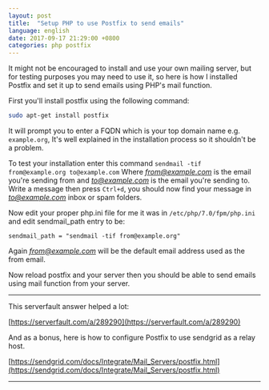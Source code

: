 ```yaml
---
layout: post
title:  "Setup PHP to use Postfix to send emails"
language: english
date: 2017-09-17 21:29:00 +0800
categories: php postfix
---
```


It might not be encouraged to install and use your own mailing server, but for testing purposes you may need to use it, so here is how I installed Postfix and set it up to send emails using PHP's mail function.

First you'll install postfix using the following command:

```bash
sudo apt-get install postfix
```

It will prompt you to enter a FQDN which is your top domain name e.g. `example.org`, It's well explained in the installation process so it shouldn't be a problem.
<!--description-->

To test your installation enter this command `sendmail -tif from@example.org to@example.com` Where *from@example.com* is the email you're sending from and *to@example.com* is the email you're sending to.
Write a message then press `Ctrl+d`, you should now find your message in *to@example.com* inbox or spam folders.

Now edit your proper php.ini file for me it was in `/etc/php/7.0/fpm/php.ini` and edit sendmail_path entry to be:

```
sendmail_path = "sendmail -tif from@example.org"
```

Again *from@example.com* will be the default email address used as the from email.

Now reload postfix and your server then you should be able to send emails using mail function from your server.

-----------
This serverfault answer helped a lot:

[https://serverfault.com/a/289290](https://serverfault.com/a/289290)

And as a bonus, here is how to configure Postfix to use sendgrid as a relay host.

[https://sendgrid.com/docs/Integrate/Mail_Servers/postfix.html](https://sendgrid.com/docs/Integrate/Mail_Servers/postfix.html)

----------
